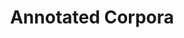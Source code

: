 ---
title: "Annotated Corpora"

categories: ['']

tags: ['Annotated', 'Corpora']

arwords: 'مدونات لغوية موسمة'

arexps: []

enwords: ['Annotated Corpora']

enexps: []

arlexicons: 'د'

enlexicons: 'A'

authors: ['Ruqayya Roshdy']

translators: ['']

citations: 'العربية والذكاء الاصطناعي'

sources: 'مركز الملك عبدالله بن عبدالعزيز الدولي لخدمة اللغة العربية'

word: "true"

slug: ""
---